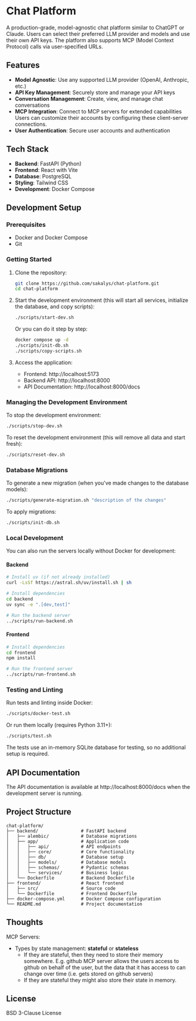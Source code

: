 # Chat Platform

A production-grade, model-agnostic chat platform similar to ChatGPT or Claude. Users can select their preferred LLM provider and models and use their own API keys. The platform also supports MCP (Model Context Protocol) calls via user-specified URLs.

## Features

- **Model Agnostic**: Use any supported LLM provider (OpenAI, Anthropic, etc.)
- **API Key Management**: Securely store and manage your API keys
- **Conversation Management**: Create, view, and manage chat conversations
- **MCP Integration**: Connect to MCP servers for extended capabilities
  Users can customize their accounts by configuring these client-server connections.
- **User Authentication**: Secure user accounts and authentication

## Tech Stack

- **Backend**: FastAPI (Python)
- **Frontend**: React with Vite
- **Database**: PostgreSQL
- **Styling**: Tailwind CSS
- **Development**: Docker Compose

## Development Setup

### Prerequisites

- Docker and Docker Compose
- Git

### Getting Started

1. Clone the repository:
   ```bash
   git clone https://github.com/sakalys/chat-platform.git
   cd chat-platform
   ```

2. Start the development environment (this will start all services, initialize the database, and copy scripts):
   ```bash
   ./scripts/start-dev.sh
   ```

   Or you can do it step by step:
   ```bash
   docker compose up -d
   ./scripts/init-db.sh
   ./scripts/copy-scripts.sh
   ```

3. Access the application:
   - Frontend: http://localhost:5173
   - Backend API: http://localhost:8000
   - API Documentation: http://localhost:8000/docs

### Managing the Development Environment

To stop the development environment:
```bash
./scripts/stop-dev.sh
```

To reset the development environment (this will remove all data and start fresh):
```bash
./scripts/reset-dev.sh
```

### Database Migrations

To generate a new migration (when you've made changes to the database models):
```bash
./scripts/generate-migration.sh "description of the changes"
```

To apply migrations:
```bash
./scripts/init-db.sh
```

### Local Development

You can also run the servers locally without Docker for development:

#### Backend

```bash
# Install uv (if not already installed)
curl -LsSf https://astral.sh/uv/install.sh | sh

# Install dependencies
cd backend
uv sync -e ".[dev,test]"

# Run the backend server
../scripts/run-backend.sh
```

#### Frontend

```bash
# Install dependencies
cd frontend
npm install

# Run the frontend server
../scripts/run-frontend.sh
```

### Testing and Linting

Run tests and linting inside Docker:
```bash
./scripts/docker-test.sh
```

Or run them locally (requires Python 3.11+):
```bash
./scripts/test.sh
```

The tests use an in-memory SQLite database for testing, so no additional setup is required.

## API Documentation

The API documentation is available at http://localhost:8000/docs when the development server is running.

## Project Structure

```
chat-platform/
├── backend/                # FastAPI backend
│   ├── alembic/            # Database migrations
│   ├── app/                # Application code
│   │   ├── api/            # API endpoints
│   │   ├── core/           # Core functionality
│   │   ├── db/             # Database setup
│   │   ├── models/         # Database models
│   │   ├── schemas/        # Pydantic schemas
│   │   └── services/       # Business logic
│   └── Dockerfile          # Backend Dockerfile
├── frontend/               # React frontend
│   ├── src/                # Source code
│   └── Dockerfile          # Frontend Dockerfile
├── docker-compose.yml      # Docker Compose configuration
└── README.md               # Project documentation
```

## Thoughts

MCP Servers:
- Types by state management: __stateful__ or __stateless__
  - If they are stateful, then they need to store their memory somewhere. E.g. 
  github MCP server allows the users access to github on behalf of the user, but the
  data that it has access to can change over time (i.e. gets stored on github
  servers)
  - If they are stateful they might also store their state in memory.

## License


BSD 3-Clause License

